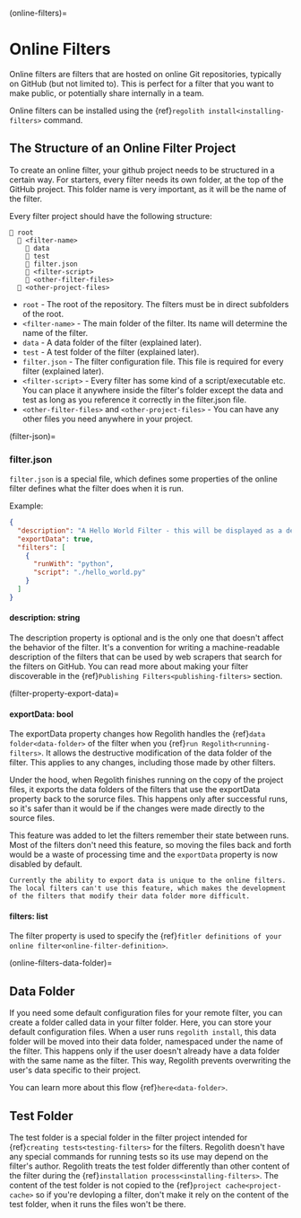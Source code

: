 (online-filters)=
# Online Filters

Online filters are filters that are hosted on online Git repositories, typically on GitHub (but not limited to). This is perfect for a filter that you want to make public, or potentially share internally in a team.

Online filters can be installed using the {ref}`regolith install<installing-filters>` command.

## The Structure of an Online Filter Project

To create an online filter, your github project needs to be structured in a certain way. For starters, every filter needs its own folder, at the top of the GitHub project. This folder name is very important, as it will be the name of the filter.

Every filter project should have the following structure:

```text
📂 root
  📂 <filter-name>
    📂 data
    📂 test
    📄 filter.json
    📄 <filter-script>
    📄 <other-filter-files>
  📄 <other-project-files>
```

- `root` - The root of the repository. The filters must be in direct subfolders of the root.
- `<filter-name>` - The main folder of the filter. Its name will determine the name of the filter.
- `data` - A data folder of the filter (explained later).
- `test` - A test folder of the filter (explained later).
- `filter.json` - The filter configuration file. This file is required for every filter (explained later).
- `<filter-script>` - Every filter has some kind of a script/executable etc. You can place it anywhere inside the filter's folder except the data and test as long as you reference it correctly in the filter.json file.
- `<other-filter-files>` and `<other-project-files>` - You can have any other files you need anywhere in your project.

(filter-json)=
### filter.json

`filter.json` is a special file, which defines some properties of the online filter defines what the filter does when it is run.

Example:
```json
{
  "description": "A Hello World Filter - this will be displayed as a description on website pages.",
  "exportData": true,
  "filters": [
    {
      "runWith": "python",
      "script": "./hello_world.py"
    }
  ]
}
```

#### description: string
The description property is optional and is the only one that doesn't affect the behavior of the filter. It's a convention for writing a machine-readable description of the filters that can be used by web scrapers that search for the filters on GitHub. You can read more about making your filter discoverable in the {ref}`Publishing Filters<publishing-filters>` section.

(filter-property-export-data)=
#### exportData: bool

The exportData property changes how Regolith handles the {ref}`data folder<data-folder>` of the filter when you {ref}`run Regolith<running-filters>`. It allows the destructive modification of the data folder of the filter. This applies to any changes, including those made by other filters.

Under the hood, when Regolith finishes running on the copy of the project files, it exports the data folders of the filters that use the exportData property back to the sorurce files. This happens only after successful runs, so it's safer than it would be if the changes were made directly to the source files.

This feature was added to let the filters remember their state between runs. Most of the filters don't need this feature, so moving the files back and forth would be a waste of processing time and the `exportData` property is now disabled by default.

```{warning}
Currently the ability to export data is unique to the online filters. The local filters can't use this feature, which makes the development of the filters that modify their data folder more difficult.
```

#### filters: list

The filter property is used to specify the {ref}`fitler definitions of your online filter<online-filter-definition>`.

(online-filters-data-folder)=
## Data Folder

If you need some default configuration files for your remote filter, you can create a folder called data in your filter folder. Here, you can store your default configuration files. When a user runs `regolith install`, this data folder will be moved into their data folder, namespaced under the name of the filter. This happens only if the user doesn't already have a data folder with the same name as the filter. This way, Regolith prevents overwriting the user's data specific to their project.

You can learn more about this flow {ref}`here<data-folder>`.

## Test Folder

The test folder is a special folder in the filter project intended for {ref}`creating tests<testing-filters>` for the filters. Regolith doesn't have any special commands for running tests so its use may depend on the filter's author. Regolith treats the test folder differently than other content of the filter during the {ref}`installation process<installing-filters>`. The content of the test folder is not copied to the {ref}`project cache<project-cache>` so if you're devloping a filter, don't make it rely on the content of the test folder, when it runs the files won't be there.
